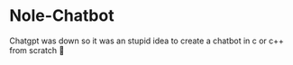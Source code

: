 # Nole-Chatbot
Chatgpt was down so it was an stupid idea to create a chatbot in c or c++ from scratch 🥲
